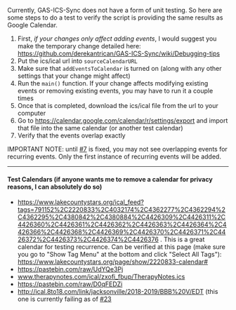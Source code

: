 Currently, GAS-ICS-Sync does not have a form of unit testing. So here are some steps to do a test to verify the script is providing the same results as Google Calendar.

1. First, *if your changes only affect adding events*, I would suggest you make the temporary change detailed here: https://github.com/derekantrican/GAS-ICS-Sync/wiki/Debugging-tips
2. Put the ics/ical url into `sourceCalendarURL`
3. Make sure that `addEventsToCalendar` is turned on (along with any other settings that your change might affect)
4. Run the `main()` function. If your change affects modifying existing events or removing existing events, you may have to run it a couple times
5. Once that is completed, download the ics/ical file from the url to your computer
6. Go to https://calendar.google.com/calendar/r/settings/export and import that file into the same calendar (or another test calendar)
7. Verify that the events overlap exactly

IMPORTANT NOTE: until [#7](https://github.com/derekantrican/GAS-ICS-Sync/issues/7) is fixed, you may not see overlapping events for recurring events. Only the first instance of recurring events will be added.

-------------

#### Test Calendars (if anyone wants me to remove a calendar for privacy reasons, I can absolutely do so)

- https://www.lakecountystars.org/ical_feed?tags=791152%2C2220833%2C4032174%2C4362277%2C4362294%2C4362295%2C4380842%2C4380884%2C4426309%2C4426311%2C4426360%2C4426361%2C4426362%2C4426363%2C4426364%2C4426366%2C4426368%2C4426369%2C4426370%2C4426371%2C4426372%2C4426373%2C4426374%2C4426376 . This is a great calendar for testing recurrence. Can be verified at this page (make sure you go to "Show Tag Menu" at the bottom and click "Select All Tags"): 
https://www.lakecountystars.org/page/show/2220833-calendar#
- https://pastebin.com/raw/UdYQe3Pj
- www.therapynotes.com/ical/zxofi_fbup/TherapyNotes.ics
- https://pastebin.com/raw/D0qFEDZi
- http://ical.8to18.com/link/jacksonville/2018-2019/BBB%20V/EDT (this one is currently failing as of [#23](https://github.com/derekantrican/GAS-ICS-Sync/issues/23)